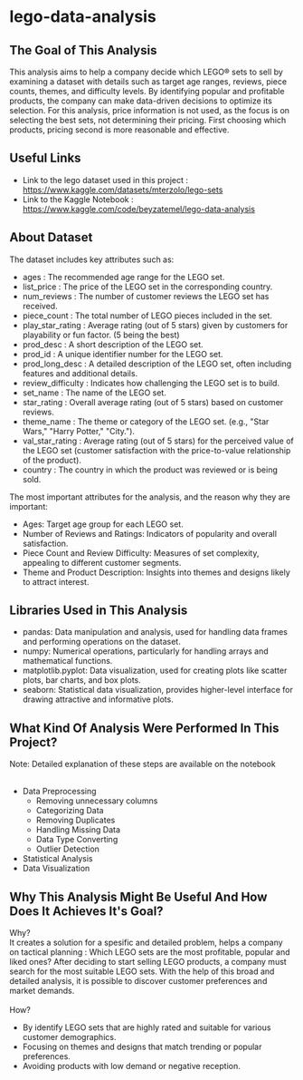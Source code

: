 # lego-data-analysis
## The Goal of This Analysis
This analysis aims to help a company decide which LEGO® sets to sell by examining a dataset with details such as target age ranges, reviews, piece counts, themes, and difficulty levels. By identifying popular and profitable products, the company can make data-driven decisions to optimize its selection. For this analysis, price information is not used, as the focus is on selecting the best sets, not determining their pricing. First choosing which products, pricing second is more reasonable and effective.


## Useful Links

* Link to the lego dataset used in this project : https://www.kaggle.com/datasets/mterzolo/lego-sets
* Link to the Kaggle Notebook : https://www.kaggle.com/code/beyzatemel/lego-data-analysis

## About Dataset 
The dataset includes key attributes such as:  
* ages : The recommended age range for the LEGO set.  
* list_price : The price of the LEGO set in the corresponding country.  
* num_reviews	: The number of customer reviews the LEGO set has received. 
* piece_count : The total number of LEGO pieces included in the set.  
* play_star_rating : Average rating (out of 5 stars) given by customers for playability or fun factor.  (5 being the best)
* prod_desc : A short description of the LEGO set.    	
* prod_id	: A unique identifier number for the LEGO set.  
* prod_long_desc :  A detailed description of the LEGO set, often including features and additional details. 
* review_difficulty : Indicates how challenging the LEGO set is to build.  
* set_name : The name of the LEGO set.   	
* star_rating : Overall average rating (out of 5 stars) based on customer reviews.  	
* theme_name : The theme or category of the LEGO set. (e.g., "Star Wars," "Harry Potter," "City.").  
* val_star_rating : Average rating (out of 5 stars) for the perceived value of the LEGO set (customer satisfaction with the price-to-value relationship of the product).   
* country : The country in which the product was reviewed or is being sold.  


The most important attributes for the analysis, and the reason why they are important:
* Ages: Target age group for each LEGO set.
* Number of Reviews and Ratings: Indicators of popularity and overall satisfaction.
* Piece Count and Review Difficulty: Measures of set complexity, appealing to different customer segments.
* Theme and Product Description: Insights into themes and designs likely to attract interest.
 


## Libraries Used in This Analysis
* pandas: Data manipulation and analysis, used for handling data frames and performing operations on the dataset.
* numpy: Numerical operations, particularly for handling arrays and mathematical functions.
* matplotlib.pyplot: Data visualization, used for creating plots like scatter plots, bar charts, and box plots.
* seaborn: Statistical data visualization, provides higher-level interface for drawing attractive and informative plots.


## What Kind Of Analysis Were Performed In This Project?
Note: Detailed explanation of these steps are available on the notebook <br> <br>

* Data Preprocessing
  * Removing unnecessary columns
  * Categorizing Data
  * Removing Duplicates
  * Handling Missing Data
  * Data Type Converting
  * Outlier Detection
* Statistical Analysis
* Data Visualization




## Why This Analysis Might Be Useful And How Does It Achieves It's Goal? 
Why? <br>
It creates a solution for a spesific and detailed problem, helps a company on tactical planning : Which LEGO sets are the most profitable, popular and liked ones? 
After deciding to start selling LEGO products, a company must search for the most suitable LEGO sets. With the help of this broad and detailed analysis, it is possible to discover customer preferences and market demands. <br> <br>
How? <br>
* By identify LEGO sets that are highly rated and suitable for various customer demographics. 
* Focusing on themes and designs that match trending or popular preferences. 
* Avoiding products with low demand or negative reception. 


